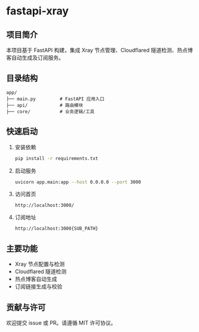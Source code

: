 # fastapi-xray

## 项目简介
本项目基于 FastAPI 构建，集成 Xray 节点管理、Cloudflared 隧道检测、热点博客自动生成及订阅服务。

## 目录结构
```
app/
├── main.py         # FastAPI 应用入口
├── api/            # 路由模块
├── core/           # 业务逻辑/工具
```

## 快速启动

1. 安装依赖
   ```bash
   pip install -r requirements.txt
   ```

2. 启动服务
   ```bash
   uvicorn app.main:app --host 0.0.0.0 --port 3000
   ```

3. 访问首页
   ```
   http://localhost:3000/
   ```

4. 订阅地址
   ```
   http://localhost:3000{SUB_PATH}
   ```

## 主要功能
- Xray 节点配置与检测
- Cloudflared 隧道检测
- 热点博客自动生成
- 订阅链接生成与校验

## 贡献与许可
欢迎提交 issue 或 PR。请遵循 MIT 许可协议。
